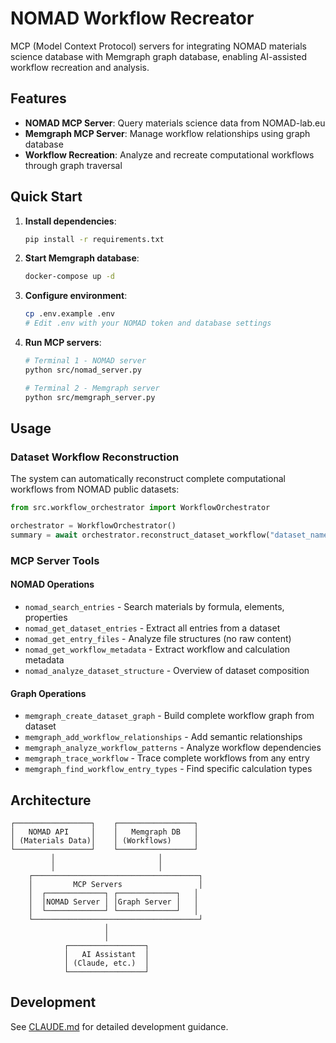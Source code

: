 # NOMAD Workflow Recreator

MCP (Model Context Protocol) servers for integrating NOMAD materials science database with Memgraph graph database, enabling AI-assisted workflow recreation and analysis.

## Features

- **NOMAD MCP Server**: Query materials science data from NOMAD-lab.eu
- **Memgraph MCP Server**: Manage workflow relationships using graph database
- **Workflow Recreation**: Analyze and recreate computational workflows through graph traversal

## Quick Start

1. **Install dependencies**:
   ```bash
   pip install -r requirements.txt
   ```

2. **Start Memgraph database**:
   ```bash
   docker-compose up -d
   ```

3. **Configure environment**:
   ```bash
   cp .env.example .env
   # Edit .env with your NOMAD token and database settings
   ```

4. **Run MCP servers**:
   ```bash
   # Terminal 1 - NOMAD server
   python src/nomad_server.py
   
   # Terminal 2 - Memgraph server
   python src/memgraph_server.py
   ```

## Usage

### Dataset Workflow Reconstruction

The system can automatically reconstruct complete computational workflows from NOMAD public datasets:

```python
from src.workflow_orchestrator import WorkflowOrchestrator

orchestrator = WorkflowOrchestrator()
summary = await orchestrator.reconstruct_dataset_workflow("dataset_name", "upload_name")
```

### MCP Server Tools

#### NOMAD Operations
- `nomad_search_entries` - Search materials by formula, elements, properties
- `nomad_get_dataset_entries` - Extract all entries from a dataset
- `nomad_get_entry_files` - Analyze file structures (no raw content)
- `nomad_get_workflow_metadata` - Extract workflow and calculation metadata
- `nomad_analyze_dataset_structure` - Overview of dataset composition

#### Graph Operations  
- `memgraph_create_dataset_graph` - Build complete workflow graph from dataset
- `memgraph_add_workflow_relationships` - Add semantic relationships
- `memgraph_analyze_workflow_patterns` - Analyze workflow dependencies
- `memgraph_trace_workflow` - Trace complete workflows from any entry
- `memgraph_find_workflow_entry_types` - Find specific calculation types

## Architecture

```
┌─────────────────┐    ┌─────────────────┐
│   NOMAD API     │    │   Memgraph DB   │
│ (Materials Data)│    │ (Workflows)     │
└─────────────────┘    └─────────────────┘
         │                       │
         │                       │
    ┌─────────────────────────────────────┐
    │         MCP Servers                 │
    │  ┌─────────────┐ ┌─────────────┐   │
    │  │NOMAD Server │ │Graph Server │   │
    │  └─────────────┘ └─────────────┘   │
    └─────────────────────────────────────┘
                     │
                     │
            ┌─────────────────┐
            │   AI Assistant  │
            │ (Claude, etc.)  │
            └─────────────────┘
```

## Development

See [CLAUDE.md](CLAUDE.md) for detailed development guidance.